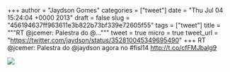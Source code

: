
+++
author = "Jaydson Gomes"
categories = ["tweet"]
date = "Thu Jul 04 15:24:04 +0000 2013"
draft = false
slug = "456194637ff963611e3b822b73bf339e72605f55"
tags = ["tweet"]
title = """RT @jcemer: Palestra do @..."""
tweet = true
micro = true
tweet_url = "https://twitter.com/jaydson/status/352810045349695490"
+++
RT @jcemer: Palestra do @jaydson agora no #fisl14 http://t.co/cfFMJbaIg9

![](/images/tweet-media/352810045349695490-BOVRgqdCcAALnBp.jpg)